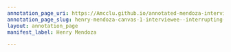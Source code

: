 ```yaml
---
annotation_page_uri: https://Amcclu.github.io/annotated-mendoza-interview/annotations/henry-mendoza-canvas-1-interviewee--interrupting--relating-firsthand-experience-.json
annotation_page_slug: henry-mendoza-canvas-1-interviewee--interrupting--relating-firsthand-experience-
layout: annotation_page
manifest_label: Henry Mendoza

---
```

